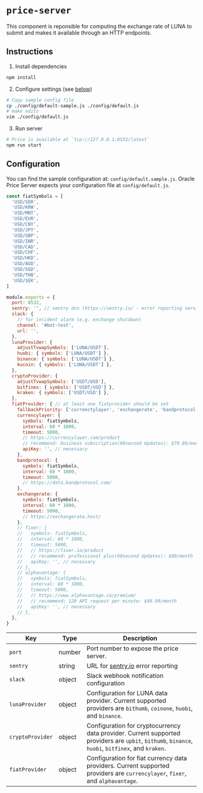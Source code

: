# `price-server`

This component is reponsible for computing the exchange rate of LUNA to submit and makes it available through an HTTP endpoints.

## Instructions

1. Install dependencies

```sh
npm install
```

2. Configure settings (see [below](#Configuration))

```sh
# Copy sample config file
cp ./config/default-sample.js ./config/default.js
# make edits
vim ./config/default.js
```

3. Run server

```sh
# Price is available at `tcp://127.0.0.1:8532/latest`
npm run start
```

## Configuration

You can find the sample configuration at: `config/default.sample.js`. Oracle Price Server expects your configuration file at `config/default.js`.

```js
const fiatSymbols = [
  'USD/SDR',
  'USD/KRW',
  'USD/MNT',
  'USD/EUR',
  'USD/CNY',
  'USD/JPY',
  'USD/GBP',
  'USD/INR',
  'USD/CAD',
  'USD/CHF',
  'USD/HKD',
  'USD/AUD',
  'USD/SGD',
  'USD/THB',
  'USD/SEK',
]

module.exports = {
  port: 8532,
  sentry: '', // sentry dsn (https://sentry.io/ - error reporting service)
  slack: {
    // for incident alarm (e.g. exchange shutdown)
    channel: '#bot-test',
    url: '',
  },
  lunaProvider: {
    adjustTvwapSymbols: ['LUNA/USDT'],
    huobi: { symbols: ['LUNA/USDT'] },
    binance: { symbols: ['LUNA/USDT'] },
    kucoin: { symbols: ['LUNA/USDT'] },
  },
  cryptoProvider: {
    adjustTvwapSymbols: ['USDT/USD'],
    bitfinex: { symbols: ['USDT/USD'] },
    kraken: { symbols: ['USDT/USD'] },
  },
  fiatProvider: { // at least one fiatprovider should be set
    fallbackPriority: ['currenctylayer', 'exchangerate', 'bandprotocol'],
    currencylayer: {
      symbols: fiatSymbols,
      interval: 60 * 1000,
      timeout: 5000,
      // https://currencylayer.com/product
      // recommend: business subscription(60second Updates): $79.99/month
      apiKey: '', // necessary
    },
    bandprotocol: {
      symbols: fiatSymbols,
      interval: 60 * 1000,
      timeout: 5000,
      // https://data.bandprotocol.com/
    },
    exchangerate: {
      symbols: fiatSymbols,
      interval: 60 * 1000,
      timeout: 5000,
      // https://exchangerate.host/
    },
    // fixer: {
    //   symbols: fiatSymbols,
    //   interval: 60 * 1000,
    //   timeout: 5000,
    //   // https://fixer.io/product
    //   // recommend: professional plus(60second Updates): $80/month
    //   apiKey: '', // necessary
    // },
    // alphavantage: {
    //   symbols: fiatSymbols,
    //   interval: 60 * 1000,
    //   timeout: 5000,
    //   // https://www.alphavantage.co/premium/
    //   // recommend: 120 API request per minute: $49.99/month
    //   apiKey: '', // necessary
    // },
  },
}
```

| Key | Type | Description |
| - | - | - | 
| `port` | number | Port number to expose the price server. | 
| `sentry` | string | URL for [sentry.io](https://sentry.io) error reporting |
| `slack` | object | Slack webhook notification configuration |
| `lunaProvider` | object | Configuration for LUNA data provider. Current supported providers are `bithumb`, `coinone`, `huobi`, and `binance`. |
| `cryptoProvider` | object | Configuration for cryptocurrency data provider. Current supported providers are `upbit`, `bithumb`, `binance`, `huobi`, `bitfinex`, and `kraken`. |
| `fiatProvider` | object | Configuration for fiat currency data providers. Current supported providers are `currencylayer`, `fixer`, and `alphavantage`. |
